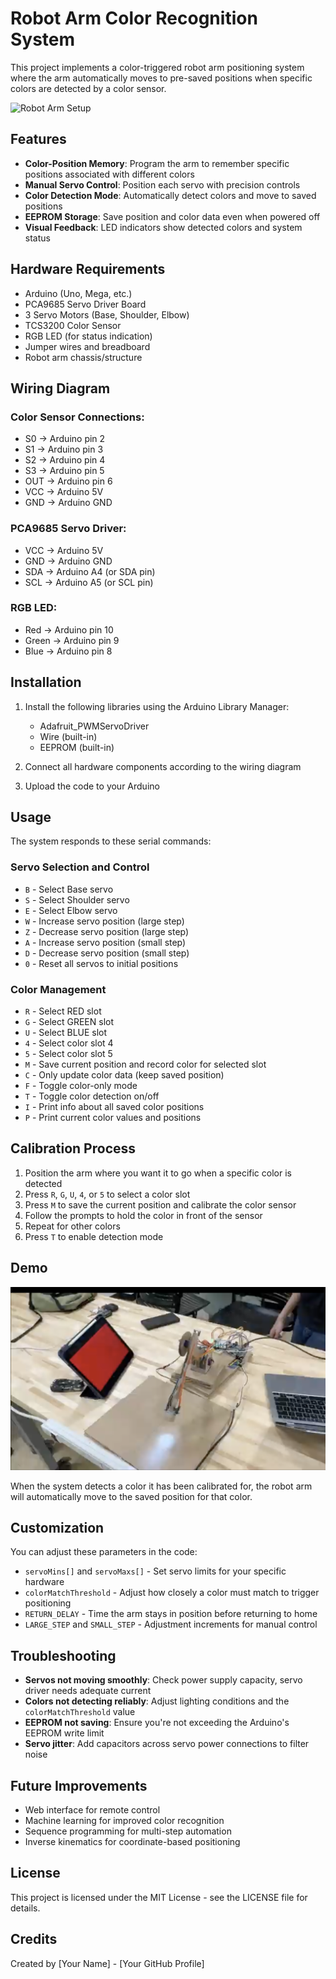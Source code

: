 # Robot Arm Color Recognition System

This project implements a color-triggered robot arm positioning system where the arm automatically moves to pre-saved positions when specific colors are detected by a color sensor.

![Robot Arm Setup](pics/1.png)

## Features

- **Color-Position Memory**: Program the arm to remember specific positions associated with different colors
- **Manual Servo Control**: Position each servo with precision controls
- **Color Detection Mode**: Automatically detect colors and move to saved positions
- **EEPROM Storage**: Save position and color data even when powered off
- **Visual Feedback**: LED indicators show detected colors and system status

## Hardware Requirements

- Arduino (Uno, Mega, etc.)
- PCA9685 Servo Driver Board
- 3 Servo Motors (Base, Shoulder, Elbow)
- TCS3200 Color Sensor
- RGB LED (for status indication)
- Jumper wires and breadboard
- Robot arm chassis/structure

## Wiring Diagram

### Color Sensor Connections:
- S0 → Arduino pin 2
- S1 → Arduino pin 3
- S2 → Arduino pin 4
- S3 → Arduino pin 5
- OUT → Arduino pin 6
- VCC → Arduino 5V
- GND → Arduino GND

### PCA9685 Servo Driver:
- VCC → Arduino 5V
- GND → Arduino GND
- SDA → Arduino A4 (or SDA pin)
- SCL → Arduino A5 (or SCL pin)

### RGB LED:
- Red → Arduino pin 10
- Green → Arduino pin 9
- Blue → Arduino pin 8

## Installation

1. Install the following libraries using the Arduino Library Manager:
   - Adafruit_PWMServoDriver
   - Wire (built-in)
   - EEPROM (built-in)

2. Connect all hardware components according to the wiring diagram

3. Upload the code to your Arduino

## Usage

The system responds to these serial commands:

### Servo Selection and Control
- `B` - Select Base servo
- `S` - Select Shoulder servo
- `E` - Select Elbow servo
- `W` - Increase servo position (large step)
- `Z` - Decrease servo position (large step)
- `A` - Increase servo position (small step)
- `D` - Decrease servo position (small step)
- `0` - Reset all servos to initial positions

### Color Management
- `R` - Select RED slot
- `G` - Select GREEN slot
- `U` - Select BLUE slot
- `4` - Select color slot 4
- `5` - Select color slot 5
- `M` - Save current position and record color for selected slot
- `C` - Only update color data (keep saved position)
- `F` - Toggle color-only mode
- `T` - Toggle color detection on/off
- `I` - Print info about all saved color positions
- `P` - Print current color values and positions

## Calibration Process

1. Position the arm where you want it to go when a specific color is detected
2. Press `R`, `G`, `U`, `4`, or `5` to select a color slot
3. Press `M` to save the current position and calibrate the color sensor
4. Follow the prompts to hold the color in front of the sensor
5. Repeat for other colors
6. Press `T` to enable detection mode

## Demo

[![Color Detection Demo](pics/3.png)](https://drive.google.com/file/d/1isOumMyi7POA7O3pJg1bhg53JsSRhfIb/view?usp=drive_link)

When the system detects a color it has been calibrated for, the robot arm will automatically move to the saved position for that color.

## Customization

You can adjust these parameters in the code:

- `servoMins[]` and `servoMaxs[]` - Set servo limits for your specific hardware
- `colorMatchThreshold` - Adjust how closely a color must match to trigger positioning
- `RETURN_DELAY` - Time the arm stays in position before returning to home
- `LARGE_STEP` and `SMALL_STEP` - Adjustment increments for manual control

## Troubleshooting

- **Servos not moving smoothly**: Check power supply capacity, servo driver needs adequate current
- **Colors not detecting reliably**: Adjust lighting conditions and the `colorMatchThreshold` value
- **EEPROM not saving**: Ensure you're not exceeding the Arduino's EEPROM write limit
- **Servo jitter**: Add capacitors across servo power connections to filter noise

## Future Improvements

- Web interface for remote control
- Machine learning for improved color recognition
- Sequence programming for multi-step automation
- Inverse kinematics for coordinate-based positioning

## License

This project is licensed under the MIT License - see the LICENSE file for details.

## Credits

Created by [Your Name] - [Your GitHub Profile]